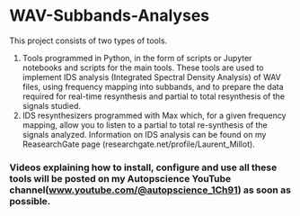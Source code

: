 # WAV-Subbands-Analyses
This project consists of two types of tools.
1. Tools programmed in Python, in the form of scripts or Jupyter notebooks and scripts for the main tools. These tools are used to implement IDS analysis (Integrated Spectral Density Analysis) of WAV files, using frequency mapping into subbands, and to prepare the data required for real-time resynthesis and partial to total resynthesis of the signals studied.
2. IDS resynthesizers programmed with Max which, for a given frequency mapping, allow you to listen to a partial to total re-synthesis of the signals analyzed. 
Information on IDS analysis can be found on my ReasearchGate page (researchgate.net/profile/Laurent_Millot).

### Videos explaining how to install, configure and use all these tools will be posted on my Autopscience YouTube channel(www.youtube.com/@autopscience_1Ch91) as soon as possible.
